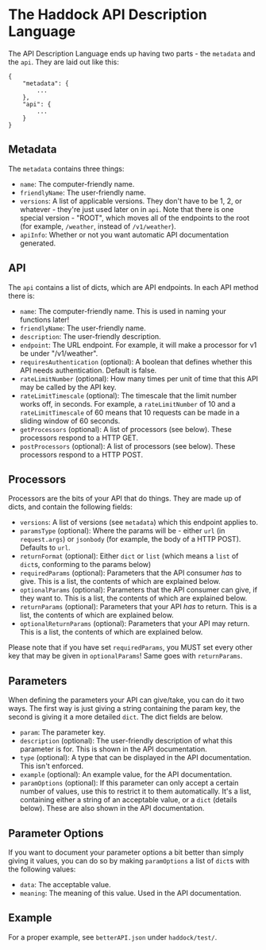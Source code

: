 The Haddock API Description Language
====================================

The API Description Language ends up having two parts - the `metadata` and the `api`. They are laid out like this:

~~~~{json}
{
	"metadata": {
		...
	},
	"api": {
		...
	}
}
~~~~


Metadata
--------

The `metadata` contains three things:

- `name`: The computer-friendly name.
- `friendlyName`: The user-friendly name.
- `versions`: A list of applicable versions. They don't have to be 1, 2, or whatever - they're just used later on in `api`. Note that there is one special version - "ROOT", which moves all of the endpoints to the root (for example, `/weather`, instead of `/v1/weather`).
- `apiInfo`: Whether or not you want automatic API documentation generated.


API
---

The `api` contains a list of dicts, which are API endpoints. In each API method there is:

- `name`: The computer-friendly name. This is used in naming your functions later!
- `friendlyName`: The user-friendly name.
- `description`: The user-friendly description.
- `endpoint`: The URL endpoint. For example, it will make a processor for v1 be under "/v1/weather".
- `requiresAuthentication` (optional): A boolean that defines whether this API needs authentication. Default is false.
- `rateLimitNumber` (optional): How many times per unit of time that this API may be called by the API key.
- `rateLimitTimescale` (optional): The timescale that the limit number works off, in seconds. For example, a `rateLimitNumber` of 10 and a `rateLimitTimescale` of 60 means that 10 requests can be made in a sliding window of 60 seconds.
- `getProcessors` (optional): A list of processors (see below). These processors respond to a HTTP GET.
- `postProcessors` (optional): A list of processors (see below). These processors respond to a HTTP POST.


Processors
----------

Processors are the bits of your API that do things. They are made up of dicts, and contain the following fields:

- `versions`: A list of versions (see `metadata`) which this endpoint applies to.
- `paramsType` (optional): Where the params will be - either `url` (in `request.args`) or `jsonbody` (for example, the body of a HTTP POST). Defaults to `url`.
- `returnFormat` (optional): Either `dict` or `list` (which means a `list` of `dict`s, conforming to the params below)
- `requiredParams` (optional): Parameters that the API consumer *has* to give. This is a list, the contents of which are explained below.
- `optionalParams` (optional): Parameters that the API consumer can give, if they want to. This is a list, the contents of which are explained below.
- `returnParams` (optional): Parameters that your API *has* to return. This is a list, the contents of which are explained below.
- `optionalReturnParams` (optional): Parameters that your API may return. This is a list, the contents of which are explained below.

Please note that if you have set `requiredParams`, you MUST set every other key that may be given in `optionalParams`! Same goes with `returnParams`.


Parameters
----------

When defining the parameters your API can give/take, you can do it two ways. The first way is just giving a string containing the param key, the second is giving it a more detailed `dict`. The dict fields are below.

- `param`: The parameter key.
- `description` (optional): The user-friendly description of what this parameter is for. This is shown in the API documentation.
- `type` (optional): A type that can be displayed in the API documentation. This isn't enforced.
- `example` (optional): An example value, for the API documentation.
- `paramOptions` (optional): If this parameter can only accept a certain number of values, use this to restrict it to them automatically. It's a list, containing either a string of an acceptable value, or a `dict` (details below). These are also shown in the API documentation.


Parameter Options
-----------------

If you want to document your parameter options a bit better than simply giving it values, you can do so by making `paramOptions` a list of `dict`s with the following values:

- `data`: The acceptable value.
- `meaning`: The meaning of this value. Used in the API documentation.


Example
-------

For a proper example, see `betterAPI.json` under `haddock/test/`.